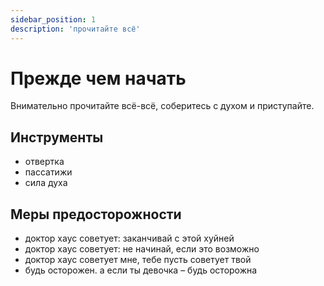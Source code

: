 ```yaml
---
sidebar_position: 1
description: 'прочитайте всё'
---
```


# Прежде чем начать

Внимательно прочитайте всё-всё, соберитесь с духом и приступайте.

## Инструменты

* отвертка
* пассатижи
* сила духа

## Меры предосторожности

* доктор хаус советует: заканчивай с этой хуйней
* доктор хаус советует: не начинай, если это возможно
* доктор хаус советует мне, тебе пусть советует твой
* будь осторожен. а если ты девочка – будь осторожна